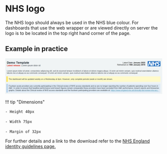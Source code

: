 # NHS logo

The NHS logo should always be used in the NHS blue colour. For dashboards that use the web wrapper or are viewed directly on server the logo is to be located in the top right hand corner of the page.

## Example in practice
![NHS Logo](../images/header_nhs_logo.PNG "NHS Logo")



!!! tip "Dimensions"

    - Height 40px

    - Width 75px

    - Margin of 32px
 
For further details and a link to the download refer to the <a href="https://www.england.nhs.uk/nhsidentity/identity-guidelines/nhs-logo/">NHS England identity guidelines page.</a>